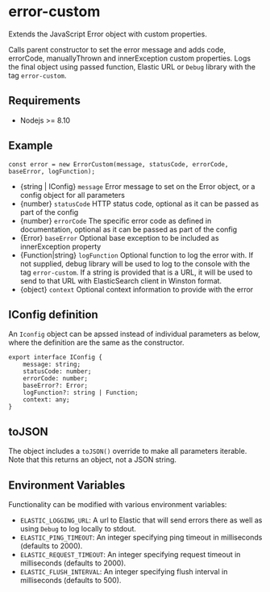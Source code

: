 # error-custom

Extends the JavaScript Error object with custom properties.

Calls parent constructor to set the error message and adds code, errorCode, manuallyThrown and innerException custom properties.
Logs the final object using passed function, Elastic URL or `Debug` library with the tag `error-custom`.

## Requirements

* Nodejs >= 8.10

## Example

```
const error = new ErrorCustom(message, statusCode, errorCode, baseError, logFunction);
```

   * {string | IConfig} `message`
Error message to set on the Error object, or a config object for all parameters
   * {number} `statusCode`
HTTP status code, optional as it can be passed as part of the config
   * {number} `errorCode`
The specific error code as defined in documentation, optional as it can be passed as part of the config
   * {Error} `baseError`
Optional base exception to be included as innerException property
   * {Function|string} `logFunction`
Optional function to log the error with. If not supplied, debug library will be used
to log to the console with the tag `error-custom`. If a string is provided that is a
URL, it will be used to send to that URL with ElasticSearch client in Winston format.
   * {object} `context`
Optional context information to provide with the error

## IConfig definition
An `Iconfig` object can be apssed instead of individual parameters as below, where the definition are the same as the constructor.
```
export interface IConfig {
    message: string;
    statusCode: number;
    errorCode: number;
    baseError?: Error;
    logFunction?: string | Function;
    context: any;
}
```

## toJSON
The object includes a `toJSON()` override to make all parameters iterable. Note that this returns an object, not a JSON string.

## Environment Variables
Functionality can be modified with various environment variables:

* `ELASTIC_LOGGING_URL`: A url to Elastic that will send errors there as well as using `Debug` to log locally to stdout.
* `ELASTIC_PING_TIMEOUT`: An integer specifying ping timeout in milliseconds (defaults to 2000).
* `ELASTIC_REQUEST_TIMEOUT`: An integer specifying request timeout in milliseconds (defaults to 2000).
* `ELASTIC_FLUSH_INTERVAL`: An integer specifying flush interval in milliseconds (defaults to 500).
